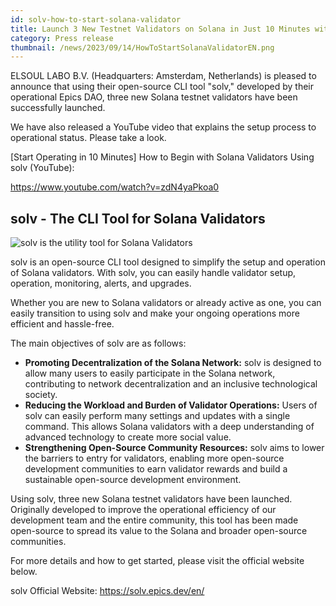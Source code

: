 ```yaml
---
id: solv-how-to-start-solana-validator
title: Launch 3 New Testnet Validators on Solana in Just 10 Minutes with Open-Source Tool solv
category: Press release
thumbnail: /news/2023/09/14/HowToStartSolanaValidatorEN.png
---
```


ELSOUL LABO B.V. (Headquarters: Amsterdam, Netherlands) is pleased to announce that using their open-source CLI tool "solv," developed by their operational Epics DAO, three new Solana testnet validators have been successfully launched.

We have also released a YouTube video that explains the setup process to operational status. Please take a look.

[Start Operating in 10 Minutes] How to Begin with Solana Validators Using solv (YouTube):

https://www.youtube.com/watch?v=zdN4yaPkoa0

## solv - The CLI Tool for Solana Validators

![solv is the utility tool for Solana Validators](/news/2023/09/14/solvYouTube.jpg)

solv is an open-source CLI tool designed to simplify the setup and operation of Solana validators. With solv, you can easily handle validator setup, operation, monitoring, alerts, and upgrades.

Whether you are new to Solana validators or already active as one, you can easily transition to using solv and make your ongoing operations more efficient and hassle-free.

The main objectives of solv are as follows:

- **Promoting Decentralization of the Solana Network:** solv is designed to allow many users to easily participate in the Solana network, contributing to network decentralization and an inclusive technological society.
- **Reducing the Workload and Burden of Validator Operations:** Users of solv can easily perform many settings and updates with a single command. This allows Solana validators with a deep understanding of advanced technology to create more social value.
- **Strengthening Open-Source Community Resources:** solv aims to lower the barriers to entry for validators, enabling more open-source development communities to earn validator rewards and build a sustainable open-source development environment.

Using solv, three new Solana testnet validators have been launched. Originally developed to improve the operational efficiency of our development team and the entire community, this tool has been made open-source to spread its value to the Solana and broader open-source communities.

For more details and how to get started, please visit the official website below.

solv Official Website: https://solv.epics.dev/en/
